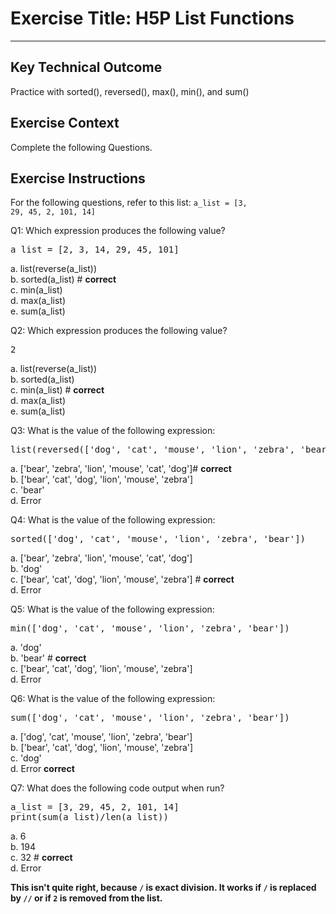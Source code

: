 # Exercise Title: H5P List Functions
---
## Key Technical Outcome
Practice with sorted(), reversed(), max(), min(), and sum()

## Exercise Context
Complete the following Questions.

## Exercise Instructions

For the following questions, refer to this list:
<code>a_list = [3, 29, 45, 2, 101, 14]</code>

Q1: Which expression produces the following value?<br>
<pre>a_list = [2, 3, 14, 29, 45, 101]</pre>

  a. list(reverse(a_list)) <br>
  b. sorted(a_list) # <b> correct </b> <br>
  c. min(a_list) <br>
  d. max(a_list) <br>
  e. sum(a_list)

Q2: Which expression produces the following value?<br>
<pre>2</pre>

a. list(reverse(a_list)) <br>
b. sorted(a_list) <br>
c. min(a_list) # <b>correct</b> <br>
d. max(a_list) <br>
e. sum(a_list) <br>

Q3: What is the value of the following expression:<br>
<pre>list(reversed(['dog', 'cat', 'mouse', 'lion', 'zebra', 'bear']))</pre>

a. ['bear', 'zebra', 'lion', 'mouse', 'cat', 'dog']# <b>correct</b><br>
b. ['bear', 'cat', 'dog', 'lion', 'mouse', 'zebra']<br>
c. 'bear'<br>
d. Error<br>

Q4: What is the value of the following expression:<br>
<pre>sorted(['dog', 'cat', 'mouse', 'lion', 'zebra', 'bear'])</pre>

a. ['bear', 'zebra', 'lion', 'mouse', 'cat', 'dog'] <br>
b. 'dog'<br>
c. ['bear', 'cat', 'dog', 'lion', 'mouse', 'zebra'] # <b>correct</b><br>
d. Error<br>

Q5: What is the value of the following expression:<br>
<pre>min(['dog', 'cat', 'mouse', 'lion', 'zebra', 'bear'])</pre>

a. 'dog' <br>
b. 'bear' # <b>correct</b> <br>
c. ['bear', 'cat', 'dog', 'lion', 'mouse', 'zebra']<br>
d. Error<br>

Q6: What is the value of the following expression: <br>
<pre>sum(['dog', 'cat', 'mouse', 'lion', 'zebra', 'bear'])</pre>

a. ['dog', 'cat', 'mouse', 'lion', 'zebra', 'bear']<br>
b. ['bear', 'cat', 'dog', 'lion', 'mouse', 'zebra'] <br>
c. 'dog'<br>
d. Error <b>correct</b> <br>

Q7: What does the following code output when run?<br> 
<pre>a_list = [3, 29, 45, 2, 101, 14]
print(sum(a_list)/len(a_list))</pre>

a. 6 <br>
b. 194 <br>
c. 32 # <b>correct</b> <br>
d. Error

**This isn't quite right, because `/` is exact division. It works if `/` is replaced by `//` or if `2` is removed from the list.**